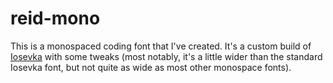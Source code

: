 # reid-mono

This is a monospaced coding font that I've created. It's a custom build of [Iosevka](https://github.com/be5invis/Iosevka) with some tweaks (most notably, it's a little wider than the standard Iosevka font, but not quite as wide as most other monospace fonts).